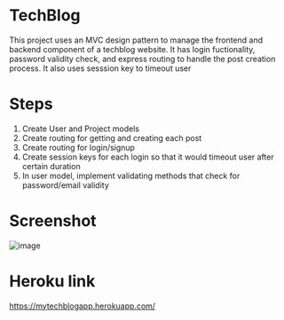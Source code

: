 # TechBlog
This project uses an MVC design pattern to manage the frontend and backend component of a techblog website. It has login fuctionality, password validity check,
and express routing to handle the post creation process. It also uses sesssion key to timeout user

# Steps
1. Create User and Project models
2. Create routing for getting and creating each post
3. Create routing for login/signup
4. Create session keys for each login so that it would timeout user after certain duration
5. In user model, implement validating methods that check for password/email validity

# Screenshot
![image](https://user-images.githubusercontent.com/95009568/234439162-a07d2ef7-d47d-4645-ba09-cb976f9129cc.png)

# Heroku link
https://mytechblogapp.herokuapp.com/
